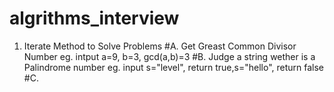 # algrithms_interview
1. Iterate Method to Solve Problems
#A. Get Greast Common Divisor Number
   eg. intput a=9, b=3, gcd(a,b)=3
#B. Judge a string wether is a Palindrome number
   eg. input s="level", return true,s="hello", return false
#C. 
